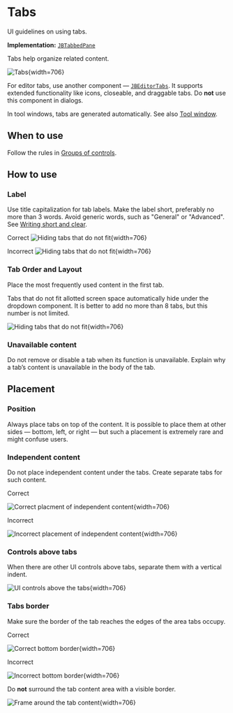 <!-- Copyright 2000-2024 JetBrains s.r.o. and contributors. Use of this source code is governed by the Apache 2.0 license. -->

# Tabs

<link-summary>UI guidelines on using tabs.</link-summary>

<tldr>

**Implementation:** [`JBTabbedPane`](%gh-ic%/platform/platform-api/src/com/intellij/ui/components/JBTabbedPane.java)

</tldr>

Tabs help organize related content.

![Tabs](01_Tabs.png){width=706}


For editor tabs, use another component — [`JBEditorTabs`](%gh-ic%/platform/platform-api/src/com/intellij/ui/tabs/impl/JBEditorTabs.kt). It supports extended functionality like icons, closeable, and draggable tabs. Do **not** use this component in dialogs.

In tool windows, tabs are generated automatically. See also [Tool window](tool_window.md).

## When to use

Follow the rules in [Groups of controls](groups_of_controls.md).

## How to use

### Label

Use title capitalization for tab labels. Make the label short, preferably no more than 3 words.
Avoid generic words, such as "General" or "Advanced".
See [Writing short and clear](writing_short.md).

<format color="369650" style="bold">Correct</format>
![Hiding tabs that do not fit](02_How_to_use_correct.png){width=706}

<format color="E55765" style="bold">Incorrect</format>
![Hiding tabs that do not fit](02_How_to_use_incorrect.png){width=706}


###  Tab Order and Layout

Place the most frequently used content in the first tab.

Tabs that do not fit allotted screen space automatically hide under the dropdown component. It is better to add no more than 8 tabs, but this number is not limited.

![Hiding tabs that do not fit](03_How_to_use.png){width=706}

### Unavailable content

Do not remove or disable a tab when its function is unavailable. Explain why a tab’s content is unavailable in the body of the tab.

## Placement

### Position

Always place tabs on top of the content. It is possible to place them at other sides — bottom, left, or right — but such a placement is extremely rare and might confuse users.


### Independent content

Do not place independent content under the tabs. Create separate tabs for such content.

<format color="369650" style="bold">Correct</format>

![Correct placment of independent content](06_Placement﻿_correct.png){width=706}

<format color="E55765" style="bold">Incorrect</format>

![Incorrect placement of independent content](06_Placement﻿_incorrect.png){width=706}

### Controls above tabs
When there are other UI controls above tabs, separate them with a vertical indent.

![UI controls above the tabs](07_Placement﻿_correct.png){width=706}

### Tabs border

Make sure the border of the tab reaches the edges of the area tabs occupy.

<format color="369650" style="bold">Correct</format>

![Correct bottom border](04_Placement﻿_correct.png){width=706}

<format color="E55765" style="bold">Incorrect</format>

![Incorrect bottom border](04_Placement﻿_incorrect.png){width=706}

Do **not** surround the tab content area with a visible border.

![Frame around the tab content](05_Placement﻿_incorrect.png){width=706}
